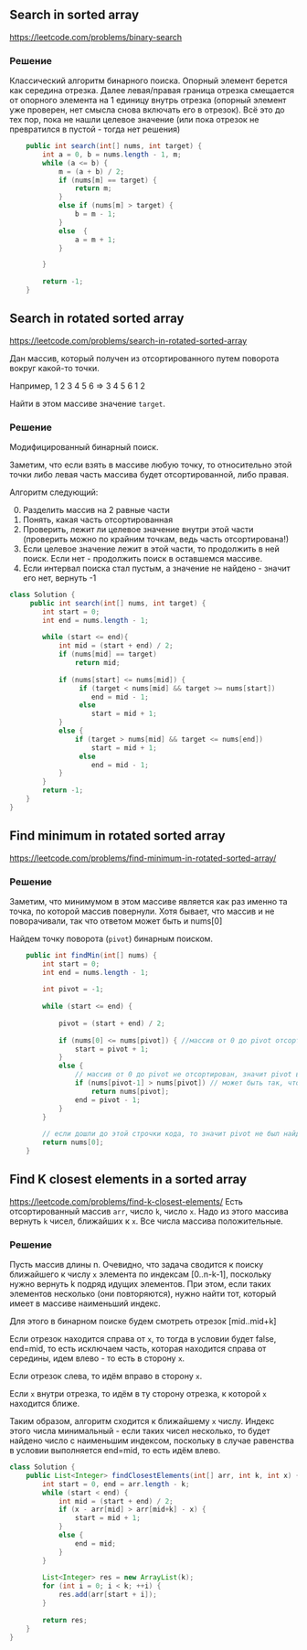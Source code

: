 ## Search in sorted array
https://leetcode.com/problems/binary-search
### Решение
Классический алгоритм бинарного поиска. Опорный элемент берется как середина отрезка. 
Далее левая/правая граница отрезка смещается от опорного элемента на 1 единицу внутрь отрезка 
(опорный элемент уже проверен, нет смысла снова включать его в отрезок). Всё это до тех пор, пока не нашли целевое значение 
(или пока отрезок не превратился в пустой - тогда нет решения)

```java
    public int search(int[] nums, int target) {
        int a = 0, b = nums.length - 1, m;
        while (a <= b) {
            m = (a + b) / 2;
            if (nums[m] == target) {
                return m;
            }
            else if (nums[m] > target) {
                b = m - 1;
            }
            else  {
                a = m + 1;
            }

        }
        
        return -1;
    }
```

## Search in rotated sorted array
https://leetcode.com/problems/search-in-rotated-sorted-array

Дан массив, который получен из отсортированного путем поворота вокруг какой-то точки.

Например, 1 2 3 4 5 6 => 3 4 5 6 1 2

Найти в этом массиве значение `target`.

### Решение
Модифицированный бинарный поиск.

Заметим, что если взять в массиве любую точку, то относительно этой точки либо левая часть массива будет отсортированной, либо правая.

Алгоритм следующий:

0. Разделить массив на 2 равные части
1. Понять, какая часть отсортированная
2. Проверить, лежит ли целевое значение внутри этой части (проверить можно по крайним точкам, ведь часть отсортирована!)
3. Если целевое значение лежит в этой части, то продолжить в ней поиск. Если нет - продолжить поиск в оставшемся массиве.
4. Если интервал поиска стал пустым, а значение не найдено - значит его нет, вернуть -1

```java
class Solution {
     public int search(int[] nums, int target) {
        int start = 0;
        int end = nums.length - 1;
          
        while (start <= end){
            int mid = (start + end) / 2;
            if (nums[mid] == target)
                return mid;
        
            if (nums[start] <= nums[mid]) {
                 if (target < nums[mid] && target >= nums[start]) 
                    end = mid - 1;
                 else
                    start = mid + 1;
            } 
            else {
                if (target > nums[mid] && target <= nums[end])
                    start = mid + 1;
                 else
                    end = mid - 1;
            }
        }
        return -1;
    }
}
```

## Find minimum in rotated sorted array

https://leetcode.com/problems/find-minimum-in-rotated-sorted-array/

### Решение

Заметим, что минимумом в этом массиве является как раз именно та точка, по которой массив повернули. Хотя бывает, что массив и не поворачивали, так что ответом может быть и nums[0]

Найдем точку поворота (`pivot`) бинарным поиском.

```java
    public int findMin(int[] nums) {
        int start = 0;
        int end = nums.length - 1;
        
        int pivot = -1;
        
        while (start <= end) {
            
            pivot = (start + end) / 2;
            
            if (nums[0] <= nums[pivot]) { //массив от 0 до pivot отсортирован => не подходит нам
                start = pivot + 1;
            } 
            else {
                // массив от 0 до pivot не отсортирован, значит pivot внутри него.
                if (nums[pivot-1] > nums[pivot]) // может быть так, что pivot уже найден, и дальше нет смысла искать
                    return nums[pivot];
                end = pivot - 1;
            }
        }
      
        // если дошли до этой строчки кода, то значит pivot не был найден
        return nums[0];
    }
```
## Find K closest elements in a sorted array
https://leetcode.com/problems/find-k-closest-elements/
Есть отсортированный массив `arr`, число `k`, число `x`. Надо из этого массива вернуть `k` чисел, ближайших к `x`.
Все числа массива положительные.

### Решение
Пусть массив длины n. Очевидно, что задача сводится к поиску ближайшего к числу `x` элемента по индексам [0..n-k-1], 
поскольку нужно вернуть k подряд идущих элементов. При этом, если таких элементов несколько (они повторяются), 
нужно найти тот, который имеет в массиве наименьший индекс.

Для этого в бинарном поиске будем смотреть отрезок [mid..mid+k]

Если отрезок находится справа от `x`, то тогда в условии будет false, end=mid, то есть
исключаем часть, которая находится справа от середины, идем влево - то есть в сторону `x`.

Если отрезок слева, то идём вправо в сторону `x`. 

Если `x` внутри отрезка, то идём в ту сторону отрезка, к которой `x` находится ближе. 

Таким образом, алгоритм сходится к ближайшему `x` числу. Индекс этого числа минимальный - 
если таких чисел несколько, то будет найдено число с наименьшим индексом, поскольку в случае
равенства в условии выполняется end=mid, то есть идём влево. 

```java
class Solution {
    public List<Integer> findClosestElements(int[] arr, int k, int x) {
        int start = 0, end = arr.length - k;
        while (start < end) {
            int mid = (start + end) / 2;
            if (x - arr[mid] > arr[mid+k] - x) {
                start = mid + 1;
            }
            else {
                end = mid;
            }
        }   
        
        List<Integer> res = new ArrayList(k);
        for (int i = 0; i < k; ++i) {
            res.add(arr[start + i]);
        }
        
        return res;
    }
}
```
